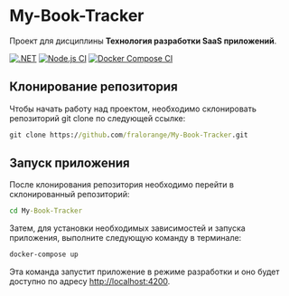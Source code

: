# My-Book-Tracker

Проект для дисциплины **Технология разработки SaaS приложений**.

[![.NET](https://github.com/fralorange/My-Book-Tracker/actions/workflows/dotnet.yml/badge.svg)](https://github.com/fralorange/My-Book-Tracker/actions/workflows/dotnet.yml) [![Node.js CI](https://github.com/fralorange/My-Book-Tracker/actions/workflows/node.js.yml/badge.svg)](https://github.com/fralorange/My-Book-Tracker/actions/workflows/node.js.yml) [![Docker Compose CI](https://github.com/fralorange/My-Book-Tracker/actions/workflows/docker-compose.yml/badge.svg)](https://github.com/fralorange/My-Book-Tracker/actions/workflows/docker-compose.yml)

## Клонирование репозитория

Чтобы начать работу над проектом, необходимо склонировать репозиторий git clone по следующей ссылке:

```cmd
git clone https://github.com/fralorange/My-Book-Tracker.git
```

## Запуск приложения

После клонирования репозитория необходимо перейти в склонированный репозиторий:

```cmd
cd My-Book-Tracker
```

Затем, для установки необходимых зависимостей и запуска приложения, выполните следующую команду в терминале:

```cmd
docker-compose up
```

Эта команда запустит приложение в режиме разработки и оно будет доступно по адресу <http://localhost:4200>.
